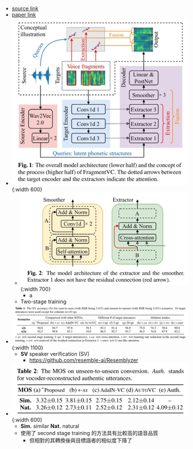 - [source link](https://www.google.com/url?sa=t&source=web&rct=j&url=https://github.com/yistLin/FragmentVC&ved=2ahUKEwiSlYTd_-H4AhU0gFYBHZbLBNcQFnoECA0QAQ&usg=AOvVaw3C6kVNoiZzY9pukk8mwcJ2)
- [paper link](https://arxiv.org/abs/2010.14150)
- ![2022-07-12-17-24-06.jpeg](../assets/2022-07-12-17-24-06.jpeg){:width 600}
	- ![2022-07-12-17-24-45.jpeg](../assets/2022-07-12-17-24-45.jpeg){:width 700}
		- a
	- Two-stage training
- ![2022-07-12-17-58-22.jpeg](../assets/2022-07-12-17-58-22.jpeg){:width 1100}
	- **SV** speaker verification (SV)
		- https://github.com/resemble-ai/Resemblyzer
- ![2022-07-12-17-53-25.jpeg](../assets/2022-07-12-17-53-25.jpeg){:width 600}
	- **Sim.** similar
	  **Nat.** natural
	- 使用了 second stage training 的方法具有比較高的語音品質
		- 但相對的其轉換後與目標語者的相似度下降了